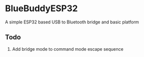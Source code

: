 # BlueBuddyESP32

A simple ESP32 based USB to Bluetooth bridge and basic platform

## Todo

1. Add bridge mode to command mode escape sequence


